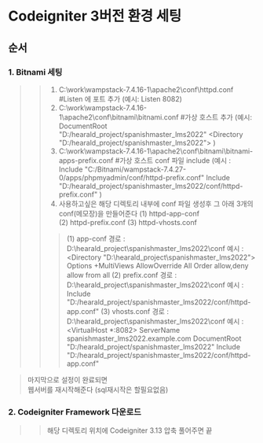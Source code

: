 # Codeigniter 3버전 환경 세팅
## 순서 
### 1. Bitnami 세팅 
>> 1. C:\work\wampstack-7.4.16-1\apache2\conf\httpd.conf     #Listen 에 포트 추가
(예시: Listen 8082) 
>> 2. C:\work\wampstack-7.4.16-1\apache2\conf\bitnami\bitnami.conf   #가상 호스트 추가
(예시: DocumentRoot "D:/hearald_project/spanishmaster_lms2022"
  	<Directory "D:/hearald_project/spanishmaster_lms2022"> ) 
>> 3. C:\work\wampstack-7.4.16-1\apache2\conf\bitnami\bitnami-apps-prefix.conf   #가상 호스트 conf 파일 include
(예시 : Include "C:/Bitnami/wampstack-7.4.27-0/apps/phpmyadmin/conf/httpd-prefix.conf"
	Include "D:/hearald_project/spanishmaster_lms2022/conf/httpd-prefix.conf" )
>> 4. 사용하고싶은 해당 디렉토리 내부에 conf 파일 생성후 그 아래 3개의 conf(메모장)을 만들어준다
(1) httpd-app-conf  
(2) httpd-prefix.conf
(3) httpd-vhosts.conf 
>>> (1) app-conf
경로 : D:\hearald_project\spanishmaster_lms2022\conf
예시 : <Directory "D:\hearald_project\spanishmaster_lms2022">
	Options +MultiViews
	AllowOverride All
	Order allow,deny
	allow from all
         </Directory>
>>> (2) prefix.conf 
경로 : D:\hearald_project\spanishmaster_lms2022\conf
예시 : Include "D:/hearald_project/spanishmaster_lms2022/conf/httpd-app.conf"
>>> (3) vhosts.conf
경로 : D:\hearald_project\spanishmaster_lms2022\conf
예시 : <VirtualHost *:8082>
  	ServerName spanishmaster_lms2022.example.com
  	DocumentRoot "D:/hearald_project/spanishmaster_lms2022"
  	Include "D:/hearald_project/spanishmaster_lms2022/conf/httpd-app.conf"
        </VirtualHost>

> 마지막으로 설정이 완료되면   
> 웹서버를 재시작해준다 (sql재시작은 할필요없음)
### 2. Codeigniter Framework 다운로드 
>> 해당 디렉토리 위치에 Codeigniter 3.13 압축 풀어주면 끝  